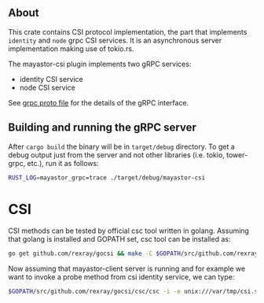 ## About

This crate contains CSI protocol implementation, the part that implements
`identity` and `node` grpc CSI services. It is an asynchronous server
implementation making use of tokio.rs.

The mayastor-csi plugin implements two gRPC services:

* identity CSI service
* node CSI service

See [grpc proto file](../rpc/proto/mayastor.proto) for the details of the gRPC
interface.

## Building and running the gRPC server

After `cargo build` the binary will be in `target/debug` directory.
To get a debug output just from the server and not other libraries (i.e.
tokio, tower-grpc, etc.), run it as follows:

```bash
RUST_LOG=mayastor_grpc=trace ./target/debug/mayastor-csi
```

# CSI

CSI methods can be tested by official csc tool written in golang. Assuming that golang
is installed and GOPATH set, csc tool can be installed as:

```bash
go get github.com/rexray/gocsi && make -C $GOPATH/src/github.com/rexray/gocsi csi-sp
```

Now assuming that mayastor-client server is running and for example we want to
invoke a probe method from csi identity service, we can type:

```bash
$GOPATH/src/github.com/rexray/gocsi/csc/csc -i -e unix:///var/tmp/csi.sock identity probe
```
